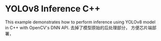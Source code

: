 # YOLOv8 Inference C++

This example demonstrates how to perform inference using YOLOv8 model in C++ with OpenCV's DNN API.
去掉了模型原始的后处理部分， 方便芯片端部署，
